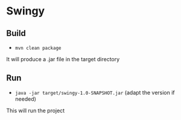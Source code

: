 # Swingy

## Build
- `mvn clean package`

It will produce a .jar file in the target directory

## Run
- `java -jar target/swingy-1.0-SNAPSHOT.jar`
(adapt the version if needed)

This will run the project